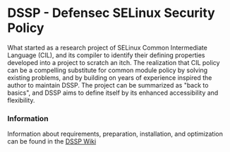 # DSSP - Defensec SELinux Security Policy

What started as a research project of SELinux Common Intermediate Language (CIL), and its compiler to identify their defining properties developed into a project to scratch an itch. The realization that CIL policy can be a compelling substitute for common module policy by solving existing problems, and by building on years of experience inspired the author to maintain DSSP. The project can be summarized as "back to basics", and DSSP aims to define itself by its enhanced accessibility and flexibility.

### Information

Information about requirements, preparation, installation, and optimization can be found in the [DSSP Wiki](https://github.com/defensec/dssp/wiki)
